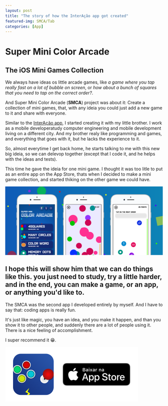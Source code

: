 ```yaml
---
layout: post
title: "The story of how the InterAção app got created"
featured-img: SMCA/Tab
categories: [App]
---
```


# Super Mini Color Arcade
## The iOS Mini Games Collection

We always have ideas os little arcade games, like *a game where you tap really fast on a lot of bubble on screen*, or *how about a bunch of squares that you need to tap on the correct order?*.

And Super Mini Color Arcade (**SMCA**) project was about it: Create a collection of mini games, that, with any ideia you could just add a new game to it and share with everyone.

Similar to the [InterAção app](https://giovaninppc.github.io/InterAcao/), I started creating it with my little brother. I work as a mobile developeratudy computer engineering and mobile development living on a different city. And my brother realy like programming and games, and everything that goes with it, but he lacks the experience to it.

So, almost everytime I get back home, he starts talking to me with this new big ideia, so we can delevop together (except that I code it, and he helps with the ideas and tests).

This time he gave the ideia for one mini game. I thought it was too litle to put as an entire app on the App Store, thats when I decided to make a mini game collection, and started thiking on the other game we could have.

![Super Mini Color Arcade Screenshots](../assets/img/posts/SMCA/screenshot1.png)

I hope this will show him that we can do things like this. you just need to study, try a little harder, and in the end, you can make a game, or an app, or anything you'd like to.
---

The SMCA was the second app I developed entirely by myself.
And I have to say that: coding apps is really fun.

It's just like magic, you have an idea, and you make it happen, and than you show it to other people, and suddenly there are a lot of people using it.
There is a nice feeling of accomplishment.

I super recommend it 😁.

![Super Mini Color Arcade Download Image](../assets/img/posts/SMCA/download.png)
